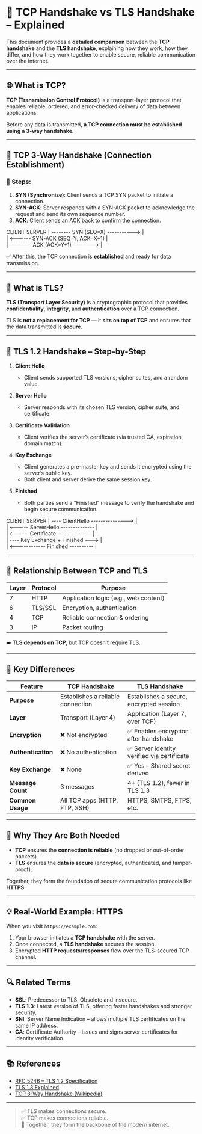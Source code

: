 # 🔐 TCP Handshake vs TLS Handshake – Explained

This document provides a **detailed comparison** between the **TCP handshake** and the **TLS handshake**, explaining how they work, how they differ, and how they work together to enable secure, reliable communication over the internet.

---

## 🌐 What is TCP?

**TCP (Transmission Control Protocol)** is a transport-layer protocol that enables reliable, ordered, and error-checked delivery of data between applications.

Before any data is transmitted, **a TCP connection must be established using a 3-way handshake**.

---

## 🔁 TCP 3-Way Handshake (Connection Establishment)

### 🔧 Steps:

1. **SYN (Synchronize)**: Client sends a TCP SYN packet to initiate a connection.
2. **SYN-ACK**: Server responds with a SYN-ACK packet to acknowledge the request and send its own sequence number.
3. **ACK**: Client sends an ACK back to confirm the connection.

CLIENT                                 SERVER
  | -------- SYN (SEQ=X) -----------> |      
  | <------ SYN-ACK (SEQ=Y, ACK=X+1) |     
  | --------- ACK (ACK=Y+1) --------> |      


✅ After this, the TCP connection is **established** and ready for data transmission.

---

## 🔐 What is TLS?

**TLS (Transport Layer Security)** is a cryptographic protocol that provides **confidentiality**, **integrity**, and **authentication** over a TCP connection.

TLS is **not a replacement for TCP** — it **sits on top of TCP** and ensures that the data transmitted is **secure**.

---

## 🔐 TLS 1.2 Handshake – Step-by-Step

1. **Client Hello**
   - Client sends supported TLS versions, cipher suites, and a random value.

2. **Server Hello**
   - Server responds with its chosen TLS version, cipher suite, and certificate.

3. **Certificate Validation**
   - Client verifies the server’s certificate (via trusted CA, expiration, domain match).

4. **Key Exchange**
   - Client generates a pre-master key and sends it encrypted using the server’s public key.
   - Both client and server derive the same session key.

5. **Finished**
   - Both parties send a “Finished” message to verify the handshake and begin secure communication.

CLIENT                                SERVER
  | ---- ClientHello ---------------> |        
  | <----- ServerHello -------------- |        
  | <----- Certificate -------------- |        
  | ---- Key Exchange + Finished ---> |        
  | <------------ Finished ---------- |        


---

## 🔄 Relationship Between TCP and TLS

| Layer | Protocol | Purpose                            |
|-------|----------|------------------------------------|
| 7     | HTTP     | Application logic (e.g., web content) |
| 6     | TLS/SSL  | Encryption, authentication         |
| 4     | TCP      | Reliable connection & ordering     |
| 3     | IP       | Packet routing                     |

➡️ **TLS depends on TCP**, but TCP doesn’t require TLS.

---

## 🧪 Key Differences

| Feature            | **TCP Handshake**                     | **TLS Handshake**                                  |
|--------------------|----------------------------------------|----------------------------------------------------|
| **Purpose**         | Establishes a reliable connection      | Establishes a secure, encrypted session            |
| **Layer**           | Transport (Layer 4)                    | Application (Layer 7, over TCP)                    |
| **Encryption**      | ❌ Not encrypted                       | ✅ Enables encryption after handshake              |
| **Authentication**  | ❌ No authentication                  | ✅ Server identity verified via certificate        |
| **Key Exchange**    | ❌ None                               | ✅ Yes – Shared secret derived                    |
| **Message Count**   | 3 messages                            | 4+ (TLS 1.2), fewer in TLS 1.3                     |
| **Common Usage**    | All TCP apps (HTTP, FTP, SSH)         | HTTPS, SMTPS, FTPS, etc.                           |

---

## 🧠 Why They Are Both Needed

- **TCP** ensures the **connection is reliable** (no dropped or out-of-order packets).
- **TLS** ensures the **data is secure** (encrypted, authenticated, and tamper-proof).

Together, they form the foundation of secure communication protocols like **HTTPS**.

---

## 💡 Real-World Example: HTTPS

When you visit `https://example.com`:

1. Your browser initiates a **TCP handshake** with the server.
2. Once connected, a **TLS handshake** secures the session.
3. Encrypted **HTTP requests/responses** flow over the TLS-secured TCP channel.

---

## 🔍 Related Terms

- **SSL**: Predecessor to TLS. Obsolete and insecure.
- **TLS 1.3**: Latest version of TLS, offering faster handshakes and stronger security.
- **SNI**: Server Name Indication – allows multiple TLS certificates on the same IP address.
- **CA**: Certificate Authority – issues and signs server certificates for identity verification.

---

## 📚 References

- [RFC 5246 – TLS 1.2 Specification](https://datatracker.ietf.org/doc/html/rfc5246)
- [TLS 1.3 Explained](https://www.cloudflare.com/learning/ssl/what-happens-in-a-tls-handshake/)
- [TCP 3-Way Handshake (Wikipedia)](https://en.wikipedia.org/wiki/Transmission_Control_Protocol#Connection_establishment)

---

> ✅ TLS makes connections secure.  
> ✅ TCP makes connections reliable.  
> 🔐 Together, they form the backbone of the modern internet.

